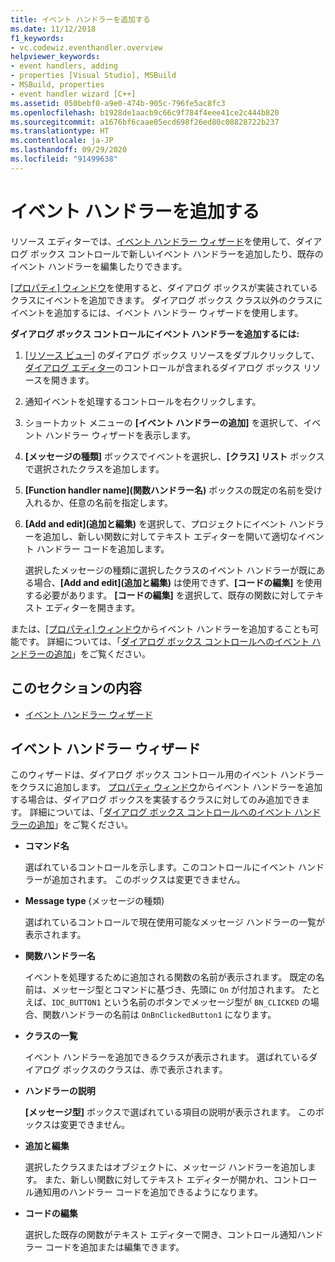 ```yaml
---
title: イベント ハンドラーを追加する
ms.date: 11/12/2018
f1_keywords:
- vc.codewiz.eventhandler.overview
helpviewer_keywords:
- event handlers, adding
- properties [Visual Studio], MSBuild
- MSBuild, properties
- event handler wizard [C++]
ms.assetid: 050bebf0-a9e0-474b-905c-796fe5ac8fc3
ms.openlocfilehash: b1928de1aacb9c66c9f784f4eee41ce2c444b820
ms.sourcegitcommit: a1676bf6caae05ecd698f26ed80c08828722b237
ms.translationtype: HT
ms.contentlocale: ja-JP
ms.lasthandoff: 09/29/2020
ms.locfileid: "91499638"
---
```

# <a name="add-an-event-handler"></a>イベント ハンドラーを追加する

リソース エディターでは、[イベント ハンドラー ウィザード](#event-handler-wizard)を使用して、ダイアログ ボックス コントロールで新しいイベント ハンドラーを追加したり、既存のイベント ハンドラーを編集したりできます。

[[プロパティ] ウィンドウ](/visualstudio/ide/reference/properties-window)を使用すると、ダイアログ ボックスが実装されているクラスにイベントを追加できます。 ダイアログ ボックス クラス以外のクラスにイベントを追加するには、イベント ハンドラー ウィザードを使用します。

**ダイアログ ボックス コントロールにイベント ハンドラーを追加するには:**

1. [[リソース ビュー]](../windows/how-to-create-a-resource-script-file.md#create-resources) のダイアログ ボックス リソースをダブルクリックして、[ダイアログ エディター](../windows/dialog-editor.md)のコントロールが含まれるダイアログ ボックス リソースを開きます。

1. 通知イベントを処理するコントロールを右クリックします。

1. ショートカット メニューの **[イベント ハンドラーの追加]** を選択して、イベント ハンドラー ウィザードを表示します。

1. **[メッセージの種類]** ボックスでイベントを選択し、**[クラス] リスト** ボックスで選択されたクラスを追加します。

1. **[Function handler name]\(関数ハンドラー名\)** ボックスの既定の名前を受け入れるか、任意の名前を指定します。

1. **[Add and edit]\(追加と編集\)** を選択して、プロジェクトにイベント ハンドラーを追加し、新しい関数に対してテキスト エディターを開いて適切なイベント ハンドラー コードを追加します。

   選択したメッセージの種類に選択したクラスのイベント ハンドラーが既にある場合、**[Add and edit]\(追加と編集\)** は使用できず、**[コードの編集]** を使用する必要があります。 **[コードの編集]** を選択して、既存の関数に対してテキスト エディターを開きます。

または、[[プロパティ] ウィンドウ](/visualstudio/ide/reference/properties-window)からイベント ハンドラーを追加することも可能です。 詳細については、「[ダイアログ ボックス コントロールへのイベント ハンドラーの追加](../windows/adding-editing-or-deleting-controls.md)」をご覧ください。

## <a name="in-this-section"></a>このセクションの内容

- [イベント ハンドラー ウィザード](#event-handler-wizard)

## <a name="event-handler-wizard"></a>イベント ハンドラー ウィザード

このウィザードは、ダイアログ ボックス コントロール用のイベント ハンドラーをクラスに追加します。 [プロパティ ウィンドウ](/visualstudio/ide/reference/properties-window)からイベント ハンドラーを追加する場合は、ダイアログ ボックスを実装するクラスに対してのみ追加できます。 詳細については、「[ダイアログ ボックス コントロールへのイベント ハンドラーの追加](../windows/adding-editing-or-deleting-controls.md)」をご覧ください。

- **コマンド名**

  選ばれているコントロールを示します。このコントロールにイベント ハンドラーが追加されます。 このボックスは変更できません。

- **Message type** (メッセージの種類)

  選ばれているコントロールで現在使用可能なメッセージ ハンドラーの一覧が表示されます。

- **関数ハンドラー名**

  イベントを処理するために追加される関数の名前が表示されます。 既定の名前は、メッセージ型とコマンドに基づき、先頭に `On` が付加されます。 たとえば、`IDC_BUTTON1` という名前のボタンでメッセージ型が `BN_CLICKED` の場合、関数ハンドラーの名前は `OnBnClickedButton1` になります。

- **クラスの一覧**

  イベント ハンドラーを追加できるクラスが表示されます。 選ばれているダイアログ ボックスのクラスは、赤で表示されます。

- **ハンドラーの説明**

  **[メッセージ型]** ボックスで選ばれている項目の説明が表示されます。 このボックスは変更できません。

- **追加と編集**

  選択したクラスまたはオブジェクトに、メッセージ ハンドラーを追加します。 また、新しい関数に対してテキスト エディターが開かれ、コントロール通知用のハンドラー コードを追加できるようになります。

- **コードの編集**

  選択した既存の関数がテキスト エディターで開き、コントロール通知ハンドラー コードを追加または編集できます。
